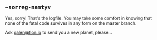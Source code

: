 ## `~sorreg-namtyv`
Yes, sorry!  That's the logfile.  You may take some comfort in knowing that none of the fatal code survives in any form on the master branch.

Ask galen@tlon.io to send you a new planet, please...